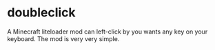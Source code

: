 # doubleclick
A Minecraft liteloader mod can left-click by you wants any key on your keyboard. 
    The mod is very very simple. 
